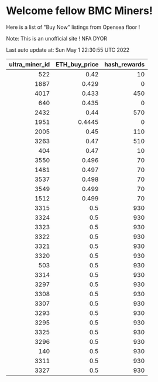 # Welcome fellow BMC Miners!
Here is a list of "Buy Now" listings from Opensea floor !

Note: This is an unofficial site ! NFA DYOR


Last auto update at: Sun May  1 22:30:55 UTC 2022


|   ultra_miner_id |   ETH_buy_price |   hash_rewards |
|-----------------:|----------------:|---------------:|
|              522 |          0.42   |             10 |
|             1887 |          0.429  |              0 |
|             4017 |          0.433  |            450 |
|              640 |          0.435  |              0 |
|             2432 |          0.44   |            570 |
|             1951 |          0.4445 |              0 |
|             2005 |          0.45   |            110 |
|             3263 |          0.47   |            510 |
|              404 |          0.47   |             10 |
|             3550 |          0.496  |             70 |
|             1481 |          0.497  |             70 |
|             3537 |          0.498  |             70 |
|             3549 |          0.499  |             70 |
|             1512 |          0.499  |             70 |
|             3315 |          0.5    |            930 |
|             3324 |          0.5    |            930 |
|             3323 |          0.5    |            930 |
|             3322 |          0.5    |            930 |
|             3321 |          0.5    |            930 |
|             3320 |          0.5    |            930 |
|              503 |          0.5    |            930 |
|             3314 |          0.5    |            930 |
|             3297 |          0.5    |            930 |
|             3308 |          0.5    |            930 |
|             3307 |          0.5    |            930 |
|             3293 |          0.5    |            930 |
|             3295 |          0.5    |            930 |
|             3325 |          0.5    |            930 |
|             3296 |          0.5    |            930 |
|              140 |          0.5    |            930 |
|             3311 |          0.5    |            930 |
|             3327 |          0.5    |            930 |